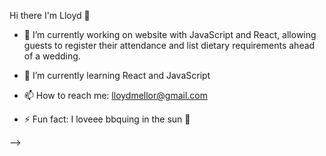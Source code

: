 Hi there I'm Lloyd 👋


- 🔭 I’m currently working on website with JavaScript and React, allowing guests to register their attendance and list dietary requirements ahead of a wedding.


- 🌱 I’m currently learning React and JavaScript
- 📫 How to reach me: lloydmellor@gmail.com
- ⚡ Fun fact: I loveee bbquing in the sun 🍖

-->
